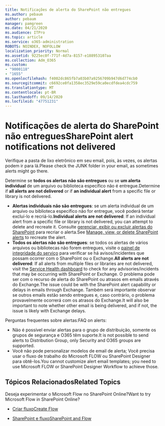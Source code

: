 ```yaml
---
title: Notificações de alerta do SharePoint não entregues
ms.author: pebaum
author: pebaum
manager: pamgreen
ms.date: 04/21/2020
ms.audience: ITPro
ms.topic: article
ms.service: o365-administration
ROBOTS: NOINDEX, NOFOLLOW
localization_priority: Normal
ms.assetid: 9225ec0f-771f-4d7a-8157-e188953107aa
ms.collection: Adm_O365
ms.custom:
- "9000118"
- "1655"
ms.openlocfilehash: f4002dc865fb7a03b07a9256709b947d6d774cb0
ms.sourcegitcommit: c6692ce0fa1358ec3529e59ca0ecdfdea4cdc759
ms.translationtype: MT
ms.contentlocale: pt-BR
ms.lasthandoff: 09/14/2020
ms.locfileid: "47751231"
---
```

# <a name="sharepoint-alert-notifications-not-delivered"></a><span data-ttu-id="928ad-102">Notificações de alerta do SharePoint não entregues</span><span class="sxs-lookup"><span data-stu-id="928ad-102">SharePoint alert notifications not delivered</span></span>

<span data-ttu-id="928ad-103">Verifique a pasta de lixo eletrônico em seu email, pois, às vezes, os alertas podem ir para lá.</span><span class="sxs-lookup"><span data-stu-id="928ad-103">Please check the JUNK folder in your email, as sometimes alerts might go there.</span></span>

<span data-ttu-id="928ad-104">Determine se **todos os alertas não são entregues** ou se **um alerta individual** de um arquivo ou biblioteca específico não é entregue.</span><span class="sxs-lookup"><span data-stu-id="928ad-104">Determine if **all alerts are not delivered** or if **an individual alert** from a specific file or library is not delivered.</span></span>

- <span data-ttu-id="928ad-105">**Alertas individuais não são entregues**: se um alerta individual de um arquivo ou biblioteca específico não for entregue, você poderá tentar excluí-lo e recriá-lo.</span><span class="sxs-lookup"><span data-stu-id="928ad-105">**Individual alerts are not delivered**: If an individual alert from a specific file or library is not delivered, you can attempt to delete and recreate it.</span></span> <span data-ttu-id="928ad-106">Consulte [gerenciar, exibir ou excluir alertas do SharePoint](https://support.office.com/article/manage-view-or-delete-sharepoint-alerts-99dfb19c-9a90-4a8c-aba1-aa8c8afb0de2) para recriar o alerta.</span><span class="sxs-lookup"><span data-stu-id="928ad-106">See [Manage, view, or delete SharePoint alerts](https://support.office.com/article/manage-view-or-delete-sharepoint-alerts-99dfb19c-9a90-4a8c-aba1-aa8c8afb0de2) to recreate the alert.</span></span>
- <span data-ttu-id="928ad-107">**Todos os alertas não são entregues**: se todos os alertas de vários arquivos ou bibliotecas não forem entregues, visite o [painel de integridade do serviço](https://admin.microsoft.com/AdminPortal/Home#/servicehealth) para verificar se há avisos/incidentes que possam ocorrer com o SharePoint ou o Exchange.</span><span class="sxs-lookup"><span data-stu-id="928ad-107">**All alerts are not delivered**: If all alerts from multiple files or libraries are not delivered, visit the [Service Health dashboard](https://admin.microsoft.com/AdminPortal/Home#/servicehealth) to check for any advisories/incidents that may be occurring with SharePoint or Exchange.</span></span> <span data-ttu-id="928ad-108">O problema pode ser com o recurso de alerta do SharePoint ou atrasos em emails através do Exchange.</span><span class="sxs-lookup"><span data-stu-id="928ad-108">The issue could be with the SharePoint alert capability or delays in emails through Exchange.</span></span> <span data-ttu-id="928ad-109">Também será importante observar se outros emails estão sendo entregues e, caso contrário, o problema provavelmente ocorrerá com os atrasos do Exchange.</span><span class="sxs-lookup"><span data-stu-id="928ad-109">It will also be important to note whether other email is being delivered, and if not, the issue is likely with Exchange delays.</span></span>

<span data-ttu-id="928ad-110">Perguntas frequentes sobre alertas:</span><span class="sxs-lookup"><span data-stu-id="928ad-110">FAQ on alerts:</span></span>

- <span data-ttu-id="928ad-111">Não é possível enviar alertas para o grupo de distribuição, somente os grupos de segurança e O365 têm suporte.</span><span class="sxs-lookup"><span data-stu-id="928ad-111">It is not possible to send alerts to Distribution Group, only Security and O365 groups are supported.</span></span>
- <span data-ttu-id="928ad-112">Você não pode personalizar modelos de email de alerta; Você precisa usar o fluxo de trabalho do Microsoft FLOW ou SharePoint Designer para obtê-los.</span><span class="sxs-lookup"><span data-stu-id="928ad-112">You cannot customize alert email templates; you need to use Microsoft FLOW or SharePoint Designer Workflow to achieve those.</span></span>

## <a name="related-topics"></a><span data-ttu-id="928ad-113">Tópicos Relacionados</span><span class="sxs-lookup"><span data-stu-id="928ad-113">Related Topics</span></span>

<span data-ttu-id="928ad-114">Deseja experimentar o Microsoft Flow no SharePoint Online?</span><span class="sxs-lookup"><span data-stu-id="928ad-114">Want to try Microsoft Flow in SharePoint Online?</span></span>

- [<span data-ttu-id="928ad-115">Criar fluxo</span><span class="sxs-lookup"><span data-stu-id="928ad-115">Create Flow</span></span>](https://support.office.com/article/a9c3e03b-0654-46af-a254-20252e580d01)

- [<span data-ttu-id="928ad-116">SharePoint e fluxo</span><span class="sxs-lookup"><span data-stu-id="928ad-116">SharePoint and Flow</span></span>](https://flow.microsoft.com//blog/sharepoint-and-flow/)

